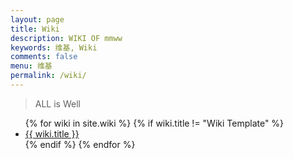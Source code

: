 ```yaml
---
layout: page
title: Wiki
description: WIKI OF mmww
keywords: 维基, Wiki
comments: false
menu: 维基
permalink: /wiki/
---
```


> ALL is Well

<ul class="listing">
{% for wiki in site.wiki %}
{% if wiki.title != "Wiki Template" %}
<li class="listing-item"><a href="{{ wiki.url }}">{{ wiki.title }}</a></li>
{% endif %}
{% endfor %}
</ul>
